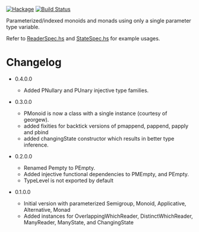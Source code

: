 [![Hackage](https://img.shields.io/hackage/v/parameterized.svg)](https://hackage.haskell.org/package/parameterized)
[![Build Status](https://secure.travis-ci.org/louispan/parameterized.png?branch=master)](http://travis-ci.org/louispan/parameterized)

Parameterized/indexed monoids and monads using only a single parameter type variable.

Refer to [ReaderSpec.hs](https://github.com/louispan/parameterized/blob/master/test/Parameterized/Control/Monad/Trans/Reader/ReaderSpec.hs) and [StateSpec.hs](https://github.com/louispan/parameterized/blob/master/test/Parameterized/Control/Monad/Trans/State/Strict/StateSpec.hs) for example usages.

# Changelog

* 0.4.0.0
  - Added PNullary and PUnary injective type families.

* 0.3.0.0
  - PMonoid is now a class with a single instance (courtesy of georgew).
  - added fixities for backtick versions of pmappend, pappend, papply and pbind
  - added changingState constructor which results in better type inference.

* 0.2.0.0
  - Renamed Pempty to PEmpty.
  - Added injective functional dependencies to PMEmpty, and PEmpty.
  - TypeLevel is not exported by default

* 0.1.0.0
  - Initial version with parameterized Semigroup, Monoid, Applicative, Alternative, Monad
  - Added instances for OverlappingWhichReader, DistinctWhichReader, ManyReader, ManyState, and ChangingState
